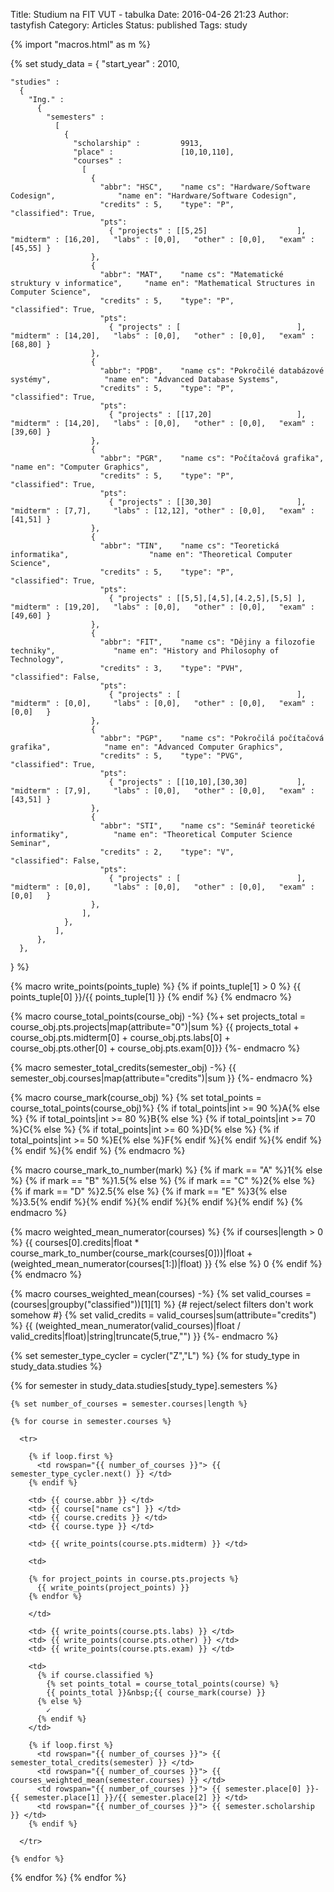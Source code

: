 Title: Studium na FIT VUT - tabulka
Date: 2016-04-26 21:23
Author: tastyfish
Category: Articles
Status: published
Tags: study

{% import "macros.html" as m %}

{%
set study_data =
  {
    "start_year" : 2010,
    
    "studies" :
      {
        "Ing." :
          {
            "semesters" :
              [
                {
                  "scholarship" :         9913,
                  "place" :               [10,10,110],
                  "courses" :
                    [
                      {
                        "abbr": "HSC",    "name cs": "Hardware/Software Codesign",              "name en": "Hardware/Software Codesign",
                        "credits" : 5,    "type": "P",              "classified": True,
                        "pts":
                          { "projects" : [[5,25]                    ],   "midterm" : [16,20],   "labs" : [0,0],   "other" : [0,0],   "exam" : [45,55] }
                      },
                      {
                        "abbr": "MAT",    "name cs": "Matematické struktury v informatice",     "name en": "Mathematical Structures in Computer Science",
                        "credits" : 5,    "type": "P",              "classified": True,
                        "pts":
                          { "projects" : [                          ],   "midterm" : [14,20],   "labs" : [0,0],   "other" : [0,0],   "exam" : [68,80] }
                      },
                      {
                        "abbr": "PDB",    "name cs": "Pokročilé databázové systémy",            "name en": "Advanced Database Systems",
                        "credits" : 5,    "type": "P",              "classified": True,
                        "pts":
                          { "projects" : [[17,20]                   ],   "midterm" : [14,20],   "labs" : [0,0],   "other" : [0,0],   "exam" : [39,60] }
                      },
                      {
                        "abbr": "PGR",    "name cs": "Počítačová grafika",                      "name en": "Computer Graphics",
                        "credits" : 5,    "type": "P",              "classified": True,
                        "pts":
                          { "projects" : [[30,30]                   ],   "midterm" : [7,7],     "labs" : [12,12], "other" : [0,0],   "exam" : [41,51] }
                      },
                      {
                        "abbr": "TIN",    "name cs": "Teoretická informatika",                  "name en": "Theoretical Computer Science",
                        "credits" : 5,    "type": "P",              "classified": True,
                        "pts":
                          { "projects" : [[5,5],[4,5],[4.2,5],[5,5] ],   "midterm" : [19,20],   "labs" : [0,0],   "other" : [0,0],   "exam" : [49,60] }
                      },
                      {
                        "abbr": "FIT",    "name cs": "Dějiny a filozofie techniky",             "name en": "History and Philosophy of Technology",
                        "credits" : 3,    "type": "PVH",            "classified": False,
                        "pts":
                          { "projects" : [                          ],   "midterm" : [0,0],     "labs" : [0,0],   "other" : [0,0],   "exam" : [0,0]   }
                      },
                      {
                        "abbr": "PGP",    "name cs": "Pokročilá počítačová grafika",            "name en": "Advanced Computer Graphics",
                        "credits" : 5,    "type": "PVG",            "classified": True,
                        "pts":
                          { "projects" : [[10,10],[30,30]           ],   "midterm" : [7,9],     "labs" : [0,0],   "other" : [0,0],   "exam" : [43,51] }
                      },
                      {
                        "abbr": "STI",    "name cs": "Seminář teoretické informatiky",          "name en": "Theoretical Computer Science Seminar",
                        "credits" : 2,    "type": "V",              "classified": False,
                        "pts":
                          { "projects" : [                          ],   "midterm" : [0,0],     "labs" : [0,0],   "other" : [0,0],   "exam" : [0,0]   }
                      },
                    ],
                },
              ],
          },
      },
  }
%}

{% macro write_points(points_tuple) %}
{% if points_tuple[1] > 0 %}
{{ points_tuple[0] }}/{{ points_tuple[1] }}
{% endif %}
{% endmacro %}

{% macro course_total_points(course_obj) -%}
{%+ set projects_total = course_obj.pts.projects|map(attribute="0")|sum %}
{{ projects_total + course_obj.pts.midterm[0] + course_obj.pts.labs[0] + course_obj.pts.other[0] + course_obj.pts.exam[0]}}
{%- endmacro %}

{% macro semester_total_credits(semester_obj) -%}
{{ semester_obj.courses|map(attribute="credits")|sum }}
{%- endmacro %}

{% macro course_mark(course_obj) %}
{% set total_points = course_total_points(course_obj)%}
{% if total_points|int >= 90 %}A{% else %}
{% if total_points|int >= 80 %}B{% else %}
{% if total_points|int >= 70 %}C{% else %}
{% if total_points|int >= 60 %}D{% else %}
{% if total_points|int >= 50 %}E{% else %}F{% endif %}{% endif %}{% endif %}{% endif %}{% endif %}
{% endmacro %}

{% macro course_mark_to_number(mark) %}
{% if mark == "A" %}1{% else %}
{% if mark == "B" %}1.5{% else %}
{% if mark == "C" %}2{% else %}
{% if mark == "D" %}2.5{% else %}
{% if mark == "E" %}3{% else %}3.5{% endif %}{% endif %}{% endif %}{% endif %}{% endif %}
{% endmacro %}

{% macro weighted_mean_numerator(courses) %}
{% if courses|length > 0 %}
  {{ courses[0].credits|float * course_mark_to_number(course_mark(courses[0]))|float + (weighted_mean_numerator(courses[1:])|float) }}
{% else %}
  0
{% endif %}
{% endmacro %}

{% macro courses_weighted_mean(courses) -%}
{% set valid_courses = (courses|groupby("classified"))[1][1] %} {# reject/select filters don't work somehow #}
{% set valid_credits = valid_courses|sum(attribute="credits") %}
{{ (weighted_mean_numerator(valid_courses)|float / valid_credits|float)|string|truncate(5,true,"") }}
{%- endmacro %}


<table>

{% set semester_type_cycler = cycler("Z","L") %}
{% for study_type in study_data.studies %}

  {% for semester in study_data.studies[study_type].semesters %}

    {% set number_of_courses = semester.courses|length %}
  
    {% for course in semester.courses %}

      <tr>
  
        {% if loop.first %}
          <td rowspan="{{ number_of_courses }}"> {{ semester_type_cycler.next() }} </td>
        {% endif %}
  
        <td> {{ course.abbr }} </td>
        <td> {{ course["name cs"] }} </td>
        <td> {{ course.credits }} </td>
        <td> {{ course.type }} </td>
       
        <td> {{ write_points(course.pts.midterm) }} </td>

        <td>
       
        {% for project_points in course.pts.projects %}
          {{ write_points(project_points) }}
        {% endfor %}
       
        </td>

        <td> {{ write_points(course.pts.labs) }} </td>
        <td> {{ write_points(course.pts.other) }} </td>
        <td> {{ write_points(course.pts.exam) }} </td>

        <td>
          {% if course.classified %}
            {% set points_total = course_total_points(course) %}
            {{ points_total }}&nbsp;{{ course_mark(course) }}
          {% else %}
            ✓
          {% endif %}
        </td>
       
        {% if loop.first %}
          <td rowspan="{{ number_of_courses }}"> {{ semester_total_credits(semester) }} </td>
          <td rowspan="{{ number_of_courses }}"> {{ courses_weighted_mean(semester.courses) }} </td>
          <td rowspan="{{ number_of_courses }}"> {{ semester.place[0] }}-{{ semester.place[1] }}/{{ semester.place[2] }} </td>
          <td rowspan="{{ number_of_courses }}"> {{ semester.scholarship }} </td>
        {% endif %}
       
      </tr>

    {% endfor %}
  {% endfor %}
{% endfor %}

</table>